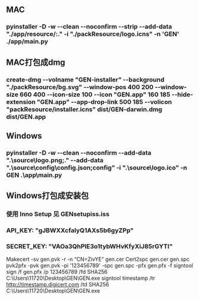 ## MAC
### pyinstaller -D -w --clean --noconfirm --strip  --add-data "./app/resource/:." -i "./packResource/logo.icns" -n 'GEN' ./app/main.py

## MAC打包成dmg
### create-dmg --volname "GEN-installer" --background "./packResource/bg.svg" --window-pos 400 200 --window-size 660 400 --icon-size 100 --icon "GEN.app" 160 185 --hide-extension "GEN.app" --app-drop-link 500 185 --volicon "packResource/installer.icns" dist/GEN-darwin.dmg dist/GEN.app

## Windows
### pyinstaller -D -w --clean --noconfirm --add-data ".\\source\\logo.png;." --add-data ".\\source\\config\\config.json;config" -i ".\\source\\logo.ico" -n GEN .\app\main.py

## Windows打包成安装包
### 使用 Inno Setup 见 GENsetupiss.iss

### API_KEY: "gJBWXXcfaIyQ1AXs5b6gyZPp"
### SECRET_KEY: "VAOa3QhPlE3o1tybWHvKfyXiJ85rGYTl"
<!-- sips -z 16 16     logo.png --out icon_16x16.png
sips -z 32 32     logo.png --out icon_16x16@2x.png
sips -z 32 32     logo.png --out icon_32x32.png
sips -z 64 64     logo.png --out icon_32x32@2x.png
sips -z 128 128   logo.png --out icon_128x128.png
sips -z 256 256   logo.png --out icon_128x128@2x.png
sips -z 256 256   logo.png --out icon_256x256.png
sips -z 512 512   logo.png --out icon_256x256@2x.png
sips -z 512 512   logo.png --out icon_512x512.png
cp logo.png icon_512x512@2x.png 
iconutil -c icns logo.iconset   
-->

Makecert -sv gen.pvk -r -n “CN=ZivYE” gen.cer
Cert2spc gen.cer gen.spc
pvk2pfx -pvk gen.pvk -pi '123456789' -spc gen.spc -pfx gen.pfx -f
signtool sign /f gen.pfx /p 123456789 /fd SHA256 C:\Users\11720\Desktop\GEN\GEN.exe
signtool timestamp /tr http://timestamp.digicert.com /td SHA256 C:\Users\11720\Desktop\GEN\GEN.exe

